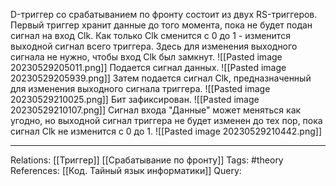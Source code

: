 D-триггер со срабатыванием по фронту состоит из двух RS-триггеров. Первый триггер хранит данные до того момента, пока не будет подан сигнал на вход Clk. Как только Clk сменится с 0 до 1 - изменится выходной сигнал всего триггера. Здесь для изменения выходного сигнала не нужно, чтобы вход Clk был замкнут. 
![[Pasted image 20230529205011.png]]
Подается сигнал данных.
![[Pasted image 20230529205939.png]]
Затем подается сигнал Clk, предназначенный для изменения выходного сигнала триггера. 
![[Pasted image 20230529210025.png]]
Бит зафиксирован. 
![[Pasted image 20230529210107.png]]
Сигнал входа "Данные" может меняться как угодно, но выходной сигнал триггера не будет изменен до тех пор, пока сигнал Clk не изменится с 0 до 1. 
![[Pasted image 20230529210442.png]]

___
Relations: [[Триггер]] [[Срабатывание по фронту]] 
Tags: #theory 
References: [[Код. Тайный язык информатики]] 
Query: 